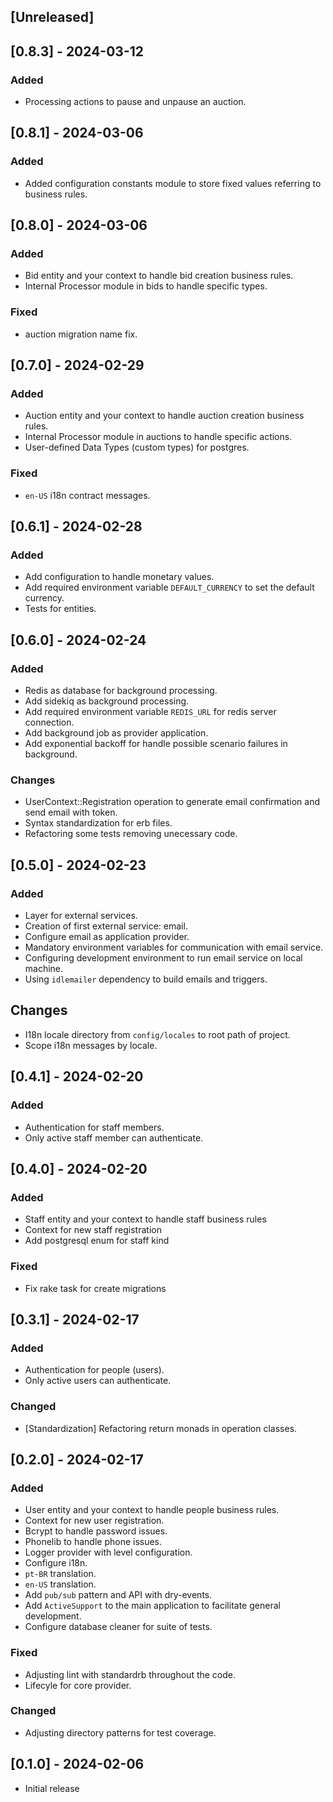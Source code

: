 ## [Unreleased]

## [0.8.3] - 2024-03-12

### Added

- Processing actions to pause and unpause an auction.

## [0.8.1] - 2024-03-06

### Added

- Added configuration constants module to store fixed values referring to business rules.

## [0.8.0] - 2024-03-06

### Added

- Bid entity and your context to handle bid creation business rules.
- Internal Processor module in bids to handle specific types.

### Fixed

- auction migration name fix.

## [0.7.0] - 2024-02-29

### Added

- Auction entity and your context to handle auction creation business rules.
- Internal Processor module in auctions to handle specific actions.
- User-defined Data Types (custom types) for postgres.

### Fixed

- `en-US` i18n contract messages.

## [0.6.1] - 2024-02-28

### Added

- Add configuration to handle monetary values.
- Add required environment variable `DEFAULT_CURRENCY` to set the default currency.
- Tests for entities.

## [0.6.0] - 2024-02-24

### Added

- Redis as database for background processing.
- Add sidekiq as background processing.
- Add required environment variable `REDIS_URL` for redis server connection.
- Add background job as provider application.
- Add exponential backoff for handle possible scenario failures in background.

### Changes

- UserContext::Registration operation to generate email confirmation and send email with token.
- Syntax standardization for erb files.
- Refactoring some tests removing unecessary code.

## [0.5.0] - 2024-02-23

### Added

- Layer for external services.
- Creation of first external service: email.
- Configure email as application provider.
- Mandatory environment variables for communication with email service.
- Configuring development environment to run email service on local machine.
- Using `idlemailer` dependency to build emails and triggers.

## Changes

- I18n locale directory from `config/locales` to root path of project.
- Scope i18n messages by locale.

## [0.4.1] - 2024-02-20

### Added

- Authentication for staff members.
- Only active staff member can authenticate.

## [0.4.0] - 2024-02-20

### Added

- Staff entity and your context to handle staff business rules
- Context for new staff registration
- Add postgresql enum for staff kind

### Fixed

- Fix rake task for create migrations

## [0.3.1] - 2024-02-17

### Added

- Authentication for people (users).
- Only active users can authenticate.

### Changed

- [Standardization] Refactoring return monads in operation classes.

## [0.2.0] - 2024-02-17

### Added

- User entity and your context to handle people business rules.
- Context for new user registration.
- Bcrypt to handle password issues.
- Phonelib to handle phone issues.
- Logger provider with level configuration.
- Configure i18n.
- `pt-BR` translation.
- `en-US` translation.
- Add `pub/sub` pattern and API with dry-events.
- Add `ActiveSupport` to the main application to facilitate general development.
- Configure database cleaner for suite of tests.

### Fixed

- Adjusting lint with standardrb throughout the code.
- Lifecyle for core provider.

### Changed

- Adjusting directory patterns for test coverage.

## [0.1.0] - 2024-02-06

- Initial release
